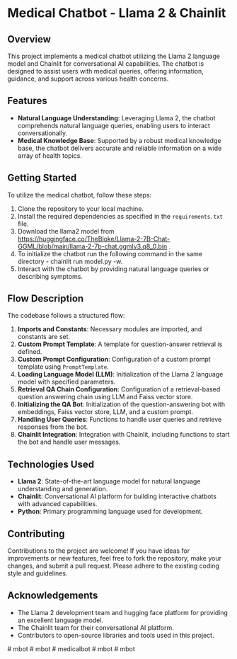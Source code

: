 # Medical Chatbot - Llama 2 & Chainlit

## Overview
This project implements a medical chatbot utilizing the Llama 2 language model and Chainlit for conversational AI capabilities. The chatbot is designed to assist users with medical queries, offering information, guidance, and support across various health concerns.

## Features
- **Natural Language Understanding**: Leveraging Llama 2, the chatbot comprehends natural language queries, enabling users to interact conversationally.
- **Medical Knowledge Base**: Supported by a robust medical knowledge base, the chatbot delivers accurate and reliable information on a wide array of health topics.


## Getting Started
To utilize the medical chatbot, follow these steps:

1. Clone the repository to your local machine.
2. Install the required dependencies as specified in the `requirements.txt` file.
3. Download the llama2 model from https://huggingface.co/TheBloke/Llama-2-7B-Chat-GGML/blob/main/llama-2-7b-chat.ggmlv3.q8_0.bin .
4. To initialize the chatbot run the following command in the same directory - chainlit run model.py -w.
5. Interact with the chatbot by providing natural language queries or describing symptoms.

## Flow Description
The codebase follows a structured flow:
1. **Imports and Constants**: Necessary modules are imported, and constants are set.
2. **Custom Prompt Template**: A template for question-answer retrieval is defined.
3. **Custom Prompt Configuration**: Configuration of a custom prompt template using `PromptTemplate`.
4. **Loading Language Model (LLM)**: Initialization of the Llama 2 language model with specified parameters.
5. **Retrieval QA Chain Configuration**: Configuration of a retrieval-based question answering chain using LLM and Faiss vector store.
6. **Initializing the QA Bot**: Initialization of the question-answering bot with embeddings, Faiss vector store, LLM, and a custom prompt.
7. **Handling User Queries**: Functions to handle user queries and retrieve responses from the bot.
8. **Chainlit Integration**: Integration with Chainlit, including functions to start the bot and handle user messages.

## Technologies Used
- **Llama 2**: State-of-the-art language model for natural language understanding and generation.
- **Chainlit**: Conversational AI platform for building interactive chatbots with advanced capabilities.
- **Python**: Primary programming language used for development.

## Contributing
Contributions to the project are welcome! If you have ideas for improvements or new features, feel free to fork the repository, make your changes, and submit a pull request. Please adhere to the existing coding style and guidelines.


## Acknowledgements
- The Llama 2 development team and hugging face platform for providing an excellent language model.
- The Chainlit team for their conversational AI platform.
- Contributors to open-source libraries and tools used in this project.


#   m b o t  
 #   m b o t  
 #   m e d i c a l b o t  
 #   m b o t  
 #   m b o t  
 